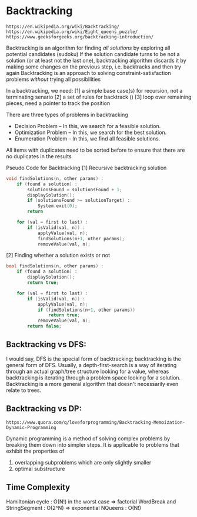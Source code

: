 # Backtracking
    https://en.wikipedia.org/wiki/Backtracking/
    https://en.wikipedia.org/wiki/Eight_queens_puzzle/
    https://www.geeksforgeeks.org/backtracking-introduction/

Backtracking is an algorithm for finding *all solutions* by exploring all potential candidates (sudoku)
If the solution candidate turns to be not a solution (or at least not the last one), backtracking algorithm discards it by making some changes on the previous step, i.e. backtracks and then try again
Backtracking is an approach to solving constraint-satisfaction problems *without* trying all possibilities

In a backtracking, we need:
    [1] a simple base case(s) for recursion, not a terminating senario
    [2] a set of rules for backtrack ()
    [3] loop over remaining pieces, need a pointer to track the position

There are three types of problems in backtracking 
- Decision Problem – In this, we search for a feasible solution.
- Optimization Problem – In this, we search for the best solution.
- Enumeration Problem – In this, we find all feasible solutions.

All items with duplicates need to be sorted before to ensure that there are no duplicates in the results

Pseudo Code for Backtracking
[1] Recursive backtracking solution
```cpp
void findSolutions(n, other params) :
    if (found a solution) :
        solutionsFound = solutionsFound + 1;
        displaySolution();
        if (solutionsFound >= solutionTarget) : 
            System.exit(0);
        return

    for (val = first to last) :
        if (isValid(val, n)) :
            applyValue(val, n);
            findSolutions(n+1, other params);
            removeValue(val, n);
```

[2] Finding whether a solution exists or not
```cpp
bool findSolutions(n, other params) :
    if (found a solution) :
        displaySolution();
        return true;

    for (val = first to last) :
        if (isValid(val, n)) :
            applyValue(val, n);
            if (findSolutions(n+1, other params))
                return true;
            removeValue(val, n);
        return false;
```


## Backtracking vs DFS:
I would say, DFS is the special form of backtracking; backtracking is the general form of DFS.
Usually, a depth-first-search is a way of iterating through an actual graph/tree structure looking for a value, whereas backtracking is iterating through a problem space looking for a solution. Backtracking is a more general algorithm that doesn't necessarily even relate to trees.


## Backtracking vs DP:
    https://www.quora.com/q/loveforprogramming/Backtracking-Memoization-Dynamic-Programming
Dynamic programming is a method of solving complex problems by breaking them down into simpler steps. It is applicable to problems that exhibit the properties of 
  1) overlapping subproblems which are only slightly smaller
  2) optimal substructure

## Time Complexity
Hamiltonian cycle : O(N!) in the worst case  => factorial
WordBreak and StringSegment : O(2^N)  => exponential
NQueens : O(N!)

